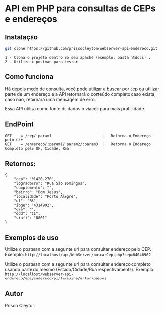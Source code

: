 # API em PHP para consultas de CEPs e endereços

## Instalação

``` bash
git clone https://github.com/priscocleyton/webserver-api-endereco.git

```

```
1 - Clona o projeto dentro do seu apache (exemplo: pasta htdocs) .
2 - Utilize o postman para testar.
```

## Como funciona

Há depois modo de consulta, você pode utilizar a buscar por cep ou utilizar parte de um endereço e a API retornará o conteúdo
completo caso exista, caso não, retornará uma mensagem de erro. 

Essa API utiliza como fonte de dados o viacep para mais praticidade.

## EndPoint
```
GET    = /cep/:param1 						|	Retorna o Endereço pelo CEP   
GET    = /endereco/:param1/:param2/:param3 	| 	Retorna o Endereço Completo pelo UF, Cidade, Rua    
```

## Retornos:
```
{
    "cep": "91420-270",
    "logradouro": "Rua São Domingos",
    "complemento": "",
    "bairro": "Bom Jesus",
    "localidade": "Porto Alegre",
    "uf": "RS",
    "ibge": "4314902",
    "gia": "",
    "ddd": "51",
    "siafi": "8801"
}
```

## Exemplos de uso

Utilize o postman com a seguinte url para consultar endereço pelo CEP. 
Exemplo: 
```http://localhost/api/WebServer/buscarCep.php?cep=64046902```

Utilize o postman com a seguinte url para consultar endereço completo usando parte do mesmo (Estado/Cidade/Rua respectivamente). 
Exemplo: 
```http://localhost/webserver-api-endereco/api/endereco/pi/teresina/artur+passos```


## Autor

Prisco Cleyton 

